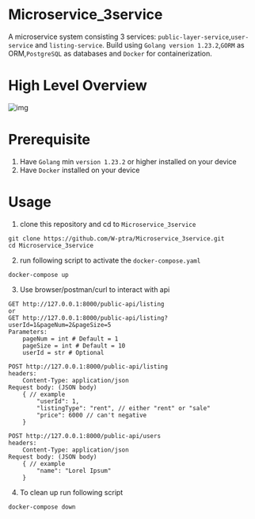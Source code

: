 # Microservice_3service
A microservice system consisting 3 services: ``public-layer-service``,``user-service`` and ``listing-service``. Build using ``Golang version 1.23.2``,``GORM`` as ORM,``PostgreSQL`` as databases and ``Docker`` for containerization.
# High Level Overview
![img](https://drive.google.com/uc?export=view&id=1-bLq2BL6tLA0KJL7Hf3zGi81_23jdjyu)  
# Prerequisite
1. Have ``Golang`` min ``version 1.23.2`` or higher installed on your device
2. Have ``Docker`` installed on your device
# Usage
1. clone this repository and cd to ``Microservice_3service``
```
git clone https://github.com/W-ptra/Microservice_3service.git
cd Microservice_3service
```
2. run following script to activate the ``docker-compose.yaml``
```
docker-compose up
```
3. Use browser/postman/curl to interact with api
```
GET http://127.0.0.1:8000/public-api/listing
or
GET http://127.0.0.1:8000/public-api/listing?userId=1&pageNum=2&pageSize=5
Parameters:
    pageNum = int # Default = 1
    pageSize = int # Default = 10
    userId = str # Optional

POST http://127.0.0.1:8000/public-api/listing
headers:    
    Content-Type: application/json
Request body: (JSON body)
    { // example
        "userId": 1,
        "listingType": "rent", // either "rent" or "sale"
        "price": 6000 // can't negative
    }

POST http://127.0.0.1:8000/public-api/users
headers:    
    Content-Type: application/json
Request body: (JSON body)
    { // example
        "name": "Lorel Ipsum"
    }
```
4. To clean up run following script
```
docker-compose down
```
